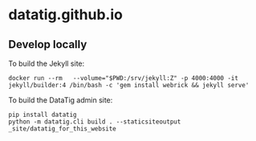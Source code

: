 # datatig.github.io


## Develop locally

To build the Jekyll site:

```
docker run --rm   --volume="$PWD:/srv/jekyll:Z" -p 4000:4000 -it jekyll/builder:4 /bin/bash -c 'gem install webrick && jekyll serve'
```


To build the DataTig admin site:

```
pip install datatig
python -m datatig.cli build . --staticsiteoutput _site/datatig_for_this_website 
```

